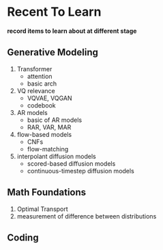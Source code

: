 # Recent To Learn

**record items to learn about at different stage**

## Generative Modeling

1. Transformer
    - attention
    - basic arch
2. VQ relevance
    - VQVAE, VQGAN
    - codebook
2. AR models
    - basic of AR models
    - RAR, VAR, MAR
3. flow-based models
    - CNFs
    - flow-matching
4. interpolant diffusion models
    - scored-based diffusion models
    - continuous-timestep diffusion models


## Math Foundations

1. Optimal Transport
2. measurement of difference between distributions


## Coding
